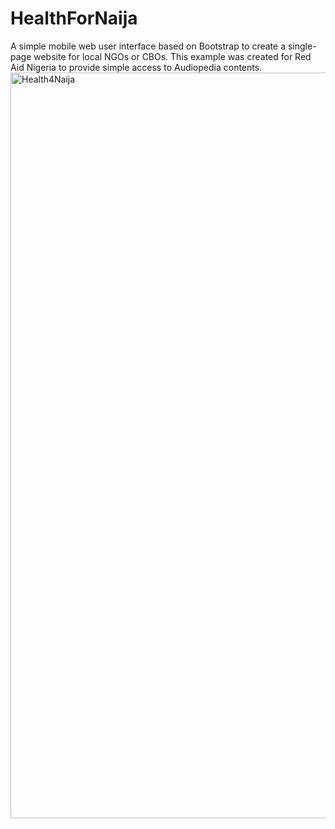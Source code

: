 # HealthForNaija

A simple mobile web user interface based on Bootstrap to create a single-page website for local NGOs or CBOs. This example was created for Red Aid Nigeria to provide simple access to Audiopedia contents.
<img width="1193" alt="Health4Naija" src="https://user-images.githubusercontent.com/32398058/162486222-4a458e1e-e76a-450d-a94b-ea43e0452bc2.png">
